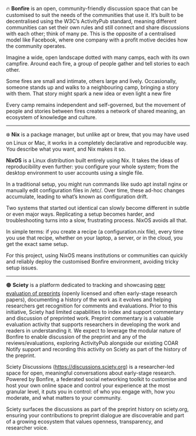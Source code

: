 🔥 **Bonfire** is an open, community-friendly discussion space that can be customised to suit the needs of the communities that use it. It’s built to be decentralised using the W3C’s ActivityPub standard, meaning different communities can set their own rules and still connect and share discussions with each other; think of many pe. This is the opposite of a centralised model like Facebook, where one company with a profit motive decides how the community operates. 

Imagine a wide, open landscape dotted with many camps, each with its own campfire. Around each fire, a group of people gather and tell stories to each other.

Some fires are small and intimate, others large and lively. Occasionally, someone stands up and walks to a neighbouring camp, bringing a story with them. That story might spark a new idea or even light a new fire

Every camp remains independent and self-governed, but the movement of people and stories between fires creates a network of shared meaning, an ecosystem of knowledge and culture.

---

❄️ **Nix** is a package manager, but unlike apt or brew, that you may have used on Linux or Mac,  it works in a completely declarative and reproducible way. You describe what you want, and Nix makes it so.

**NixOS** is a Linux distribution built entirely using Nix. It takes the ideas of reproducibility even further: you configure your whole system; from the desktop environment to user accounts using a single file.

In a traditional setup, you might run commands like sudo apt install nginx or manually edit configuration files in /etc/. Over time, these ad-hoc changes accumulate, leading to what’s known as configuration drift.

Two systems that started out identical can slowly become different in subtle or even major ways. Replicating a setup becomes harder, and troubleshooting turns into a slow, frustrating process. NixOS avoids all that.

In simple terms: if you create a recipe (a configuration.nix file), every time you use that recipe, whether on your laptop, a server, or in the cloud, you get the exact same setup.

For this project, using NixOS means institutions or communities can quickly and reliably deploy the customised Bonfire environment, avoiding tricky setup issues.

---

🟠 **Sciety** is a platform dedicated to tracking and showcasing [peer evaluation of preprints](https://blog.sciety.org/what-is-public-preprint-evaluation/) (openly licensed and often early-stage research papers), documenting a history of the work as it evolves and helping researchers get recognition for comments and evaluations. Prior to this initiative, Sciety had limited capabilities to index and support commentary and discussion of preprinted work. Preprint commentary is a valuable evaluation activity that supports researchers in developing the work and readers in understanding it. We expect to leverage the modular nature of Bonfire to enable discussion of the preprint and any of the reviews/evaluations, exploring ActivityPub alongside our existing COAR Notify support and recording this activity on Sciety as part of the history of the preprint.

Sciety Discussions (https://discussions.sciety.org) is a researcher-led space for open, meaningful conversations about early-stage research. Powered by Bonfire, a federated social networking toolkit to customise and host your own online space and control your experience at the most granular level, it puts you in control: of who you engage with, how you moderate, and what matters to your community.

Sciety surfaces the discussions as part of the preprint history on sciety.org, ensuring your contributions to preprint dialogue are discoverable and part of a growing ecosystem that values openness, transparency, and researcher voice.
